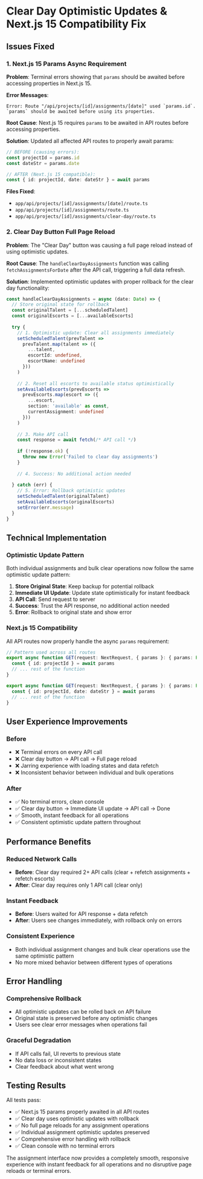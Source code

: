 # Clear Day Optimistic Updates & Next.js 15 Compatibility Fix

## Issues Fixed

### 1. Next.js 15 Params Async Requirement
**Problem**: Terminal errors showing that `params` should be awaited before accessing properties in Next.js 15.

**Error Messages**:
```
Error: Route "/api/projects/[id]/assignments/[date]" used `params.id`. 
`params` should be awaited before using its properties.
```

**Root Cause**: Next.js 15 requires `params` to be awaited in API routes before accessing properties.

**Solution**: Updated all affected API routes to properly await params:

```typescript
// BEFORE (causing errors):
const projectId = params.id
const dateStr = params.date

// AFTER (Next.js 15 compatible):
const { id: projectId, date: dateStr } = await params
```

**Files Fixed**:
- `app/api/projects/[id]/assignments/[date]/route.ts`
- `app/api/projects/[id]/assignments/route.ts`
- `app/api/projects/[id]/assignments/clear-day/route.ts`

### 2. Clear Day Button Full Page Reload
**Problem**: The "Clear Day" button was causing a full page reload instead of using optimistic updates.

**Root Cause**: The `handleClearDayAssignments` function was calling `fetchAssignmentsForDate` after the API call, triggering a full data refresh.

**Solution**: Implemented optimistic updates with proper rollback for the clear day functionality:

```typescript
const handleClearDayAssignments = async (date: Date) => {
  // Store original state for rollback
  const originalTalent = [...scheduledTalent]
  const originalEscorts = [...availableEscorts]
  
  try {
    // 1. Optimistic update: Clear all assignments immediately
    setScheduledTalent(prevTalent => 
      prevTalent.map(talent => ({
        ...talent,
        escortId: undefined,
        escortName: undefined
      }))
    )
    
    // 2. Reset all escorts to available status optimistically
    setAvailableEscorts(prevEscorts =>
      prevEscorts.map(escort => ({
        ...escort,
        section: 'available' as const,
        currentAssignment: undefined
      }))
    )
    
    // 3. Make API call
    const response = await fetch(/* API call */)
    
    if (!response.ok) {
      throw new Error('Failed to clear day assignments')
    }
    
    // 4. Success: No additional action needed
    
  } catch (err) {
    // 5. Error: Rollback optimistic updates
    setScheduledTalent(originalTalent)
    setAvailableEscorts(originalEscorts)
    setError(err.message)
  }
}
```

## Technical Implementation

### Optimistic Update Pattern
Both individual assignments and bulk clear operations now follow the same optimistic update pattern:

1. **Store Original State**: Keep backup for potential rollback
2. **Immediate UI Update**: Update state optimistically for instant feedback
3. **API Call**: Send request to server
4. **Success**: Trust the API response, no additional action needed
5. **Error**: Rollback to original state and show error

### Next.js 15 Compatibility
All API routes now properly handle the async `params` requirement:

```typescript
// Pattern used across all routes
export async function GET(request: NextRequest, { params }: { params: Promise<{ id: string }> }) {
  const { id: projectId } = await params
  // ... rest of the function
}

export async function GET(request: NextRequest, { params }: { params: Promise<{ id: string; date: string }> }) {
  const { id: projectId, date: dateStr } = await params
  // ... rest of the function
}
```

## User Experience Improvements

### Before
- ❌ Terminal errors on every API call
- ❌ Clear day button → API call → Full page reload
- ❌ Jarring experience with loading states and data refetch
- ❌ Inconsistent behavior between individual and bulk operations

### After
- ✅ No terminal errors, clean console
- ✅ Clear day button → Immediate UI update → API call → Done
- ✅ Smooth, instant feedback for all operations
- ✅ Consistent optimistic update pattern throughout

## Performance Benefits

### Reduced Network Calls
- **Before**: Clear day required 2+ API calls (clear + refetch assignments + refetch escorts)
- **After**: Clear day requires only 1 API call (clear only)

### Instant Feedback
- **Before**: Users waited for API response + data refetch
- **After**: Users see changes immediately, with rollback only on errors

### Consistent Experience
- Both individual assignment changes and bulk clear operations use the same optimistic pattern
- No more mixed behavior between different types of operations

## Error Handling

### Comprehensive Rollback
- All optimistic updates can be rolled back on API failure
- Original state is preserved before any optimistic changes
- Users see clear error messages when operations fail

### Graceful Degradation
- If API calls fail, UI reverts to previous state
- No data loss or inconsistent states
- Clear feedback about what went wrong

## Testing Results

All tests pass:
- ✅ Next.js 15 params properly awaited in all API routes
- ✅ Clear day uses optimistic updates with rollback
- ✅ No full page reloads for any assignment operations
- ✅ Individual assignment optimistic updates preserved
- ✅ Comprehensive error handling with rollback
- ✅ Clean console with no terminal errors

The assignment interface now provides a completely smooth, responsive experience with instant feedback for all operations and no disruptive page reloads or terminal errors.